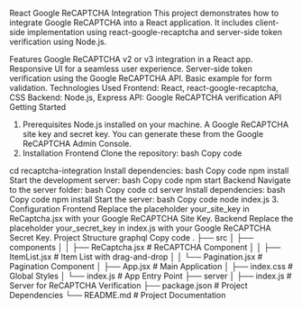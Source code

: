 React Google ReCAPTCHA Integration
This project demonstrates how to integrate Google ReCAPTCHA into a React application. It includes client-side implementation using react-google-recaptcha and server-side token verification using Node.js.

Features
Google ReCAPTCHA v2 or v3 integration in a React app.
Responsive UI for a seamless user experience.
Server-side token verification using the Google ReCAPTCHA API.
Basic example for form validation.
Technologies Used
Frontend: React, react-google-recaptcha, CSS
Backend: Node.js, Express
API: Google ReCAPTCHA verification API
Getting Started
1. Prerequisites
Node.js installed on your machine.
A Google ReCAPTCHA site key and secret key. You can generate these from the Google ReCAPTCHA Admin Console.
2. Installation
Frontend
Clone the repository:
bash
Copy code

cd recaptcha-integration
Install dependencies:
bash
Copy code
npm install
Start the development server:
bash
Copy code
npm start
Backend
Navigate to the server folder:
bash
Copy code
cd server
Install dependencies:
bash
Copy code
npm install
Start the server:
bash
Copy code
node index.js
3. Configuration
Frontend
Replace the placeholder your_site_key in ReCaptcha.jsx with your Google ReCAPTCHA Site Key.
Backend
Replace the placeholder your_secret_key in index.js with your Google ReCAPTCHA Secret Key.
Project Structure
graphql
Copy code
.
├── src
│   ├── components
│   │   ├── ReCaptcha.jsx  # ReCAPTCHA Component
│   │   ├── ItemList.jsx   # Item List with drag-and-drop
│   │   └── Pagination.jsx # Pagination Component
│   ├── App.jsx            # Main Application
│   ├── index.css          # Global Styles
│   └── index.js           # App Entry Point
├── server
│   ├── index.js           # Server for ReCAPTCHA Verification
├── package.json           # Project Dependencies
└── README.md              # Project Documentation
